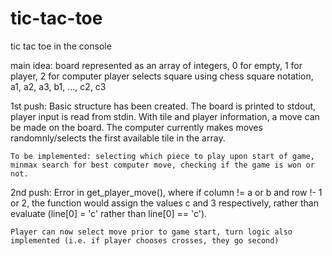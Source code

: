 # tic-tac-toe
tic tac toe in the console

main idea: board represented as an array of integers, 0 for empty, 1 for player, 2 for computer
player selects square using chess square notation, a1, a2, a3, b1, ..., c2, c3

1st push: 
    Basic structure has been created.  The board is printed to stdout, player input is read from stdin.  With tile and player information, a move can be made on the board.  The computer currently makes moves randomnly/selects the first available tile in the array.

    To be implemented: selecting which piece to play upon start of game, minmax search for best computer move, checking if the game is won or not.

2nd push: 
    Error in get_player_move(), where if column != a or b and row !- 1 or 2, the function would assign the values c and 3 respectively, rather than evaluate
    (line[0] = 'c' rather than line[0] == 'c').

    Player can now select move prior to game start, turn logic also implemented (i.e. if player chooses crosses, they go second)